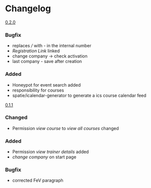 # Changelog

[0.2.0]
### Bugfix
- replaces */* with *-* in the internal number
- *Registration Link* linked
- change company -> check activation
- last company - save after creation

### Added
- Honeypot for event search added
- responsibility for courses
- spatie/icalendar-generator to generate a ics course calendar feed

[0.1.1]
### Changed
- Permission *view course* to *view all courses* changed

### Added
- Permission *view trainer details* added
- *change company* on start page

### Bugfix
- corrected FeV paragraph

[0.2.0]: https://github.com/prevplan/ausbilder.org/compare/v0.1.1...v0.2.0
[0.1.1]: https://github.com/prevplan/ausbilder.org/compare/v0.1...v0.1.1